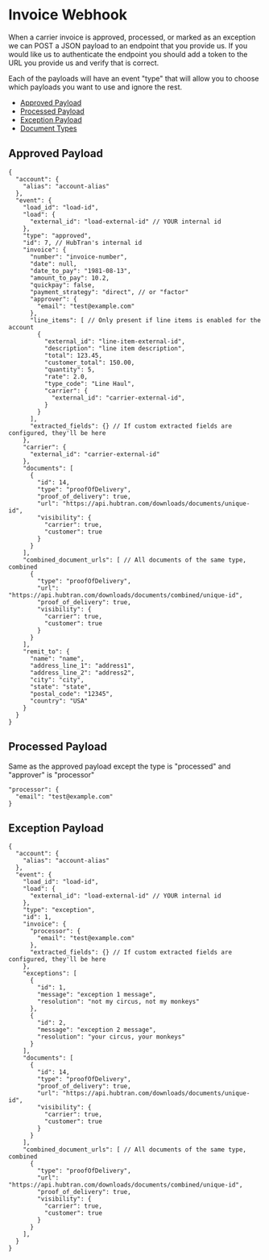 # Invoice Webhook

When a carrier invoice is approved, processed, or marked as an exception
we can POST a JSON payload to an endpoint that you provide us. If you
would like us to authenticate the endpoint you should add a token to the
URL you provide us and verify that is correct.

Each of the payloads will have an event "type" that will allow you to
choose which payloads you want to use and ignore the rest.

* [Approved Payload](#approved-payload)
* [Processed Payload](#processed-payload)
* [Exception Payload](#exception-payload)
* [Document Types](./rest.md#document-types)

## Approved Payload

```
{
  "account": {
    "alias": "account-alias"
  },
  "event": {
    "load_id": "load-id",
    "load": {
      "external_id": "load-external-id" // YOUR internal id
    },
    "type": "approved",
    "id": 7, // HubTran's internal id
    "invoice": {
      "number": "invoice-number",
      "date": null,
      "date_to_pay": "1981-08-13",
      "amount_to_pay": 10.2,
      "quickpay": false,
      "payment_strategy": "direct", // or "factor"
      "approver": {
        "email": "test@example.com"
      },
      "line_items": [ // Only present if line items is enabled for the account
        {
          "external_id": "line-item-external-id",
          "description": "line item description",
          "total": 123.45,
          "customer_total": 150.00,
          "quantity": 5,
          "rate": 2.0,
          "type_code": "Line Haul",
          "carrier": {
            "external_id": "carrier-external-id",
          }
        }
      ],
      "extracted_fields": {} // If custom extracted fields are configured, they'll be here
    },
    "carrier": {
      "external_id": "carrier-external-id"
    },
    "documents": [
      {
        "id": 14,
        "type": "proofOfDelivery",
        "proof_of_delivery": true,
        "url": "https://api.hubtran.com/downloads/documents/unique-id",
        "visibility": {
          "carrier": true,
          "customer": true
        }
      }
    ],
    "combined_document_urls": [ // All documents of the same type, combined
      {
        "type": "proofOfDelivery",
        "url": "https://api.hubtran.com/downloads/documents/combined/unique-id",
        "proof_of_delivery": true,
        "visibility": {
          "carrier": true,
          "customer": true
        }
      }
    ],
    "remit_to": {
      "name": "name",
      "address_line_1": "address1",
      "address_line_2": "address2",
      "city": "city",
      "state": "state",
      "postal_code": "12345",
      "country": "USA"
    }
  }
}
```

## Processed Payload

Same as the approved payload except the type is "processed" and
"approver" is "processor"

```
"processor": {
  "email": "test@example.com"
}
```

## Exception Payload

```
{
  "account": {
    "alias": "account-alias"
  },
  "event": {
    "load_id": "load-id",
    "load": {
      "external_id": "load-external-id" // YOUR internal id
    },
    "type": "exception",
    "id": 1,
    "invoice": {
      "processor": {
        "email": "test@example.com"
      },
      "extracted_fields": {} // If custom extracted fields are configured, they'll be here
    },
    "exceptions": [
      {
        "id": 1,
        "message": "exception 1 message",
        "resolution": "not my circus, not my monkeys"
      },
      {
        "id": 2,
        "message": "exception 2 message",
        "resolution": "your circus, your monkeys"
      }
    ],
    "documents": [
      {
        "id": 14,
        "type": "proofOfDelivery",
        "proof_of_delivery": true,
        "url": "https://api.hubtran.com/downloads/documents/unique-id",
        "visibility": {
          "carrier": true,
          "customer": true
        }
      }
    ],
    "combined_document_urls": [ // All documents of the same type, combined
      {
        "type": "proofOfDelivery",
        "url": "https://api.hubtran.com/downloads/documents/combined/unique-id",
        "proof_of_delivery": true,
        "visibility": {
          "carrier": true,
          "customer": true
        }
      }
    ],
  }
}
```
